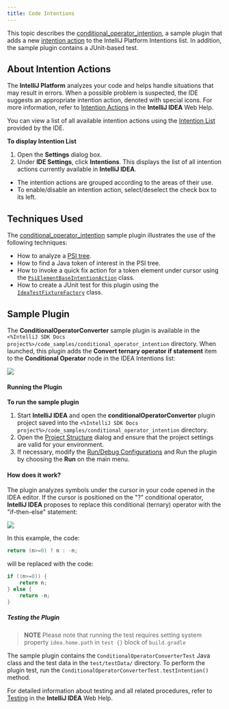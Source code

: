 ```yaml
---
title: Code Intentions
---
```

<!-- Copyright 2000-2020 JetBrains s.r.o. and other contributors. Use of this source code is governed by the Apache 2.0 license that can be found in the LICENSE file. -->

This topic describes the [conditional_operator_intention](https://github.com/JetBrains/intellij-sdk-code-samples/tree/master/conditional_operator_intention), a sample plugin that adds a new [intention action](https://www.jetbrains.com/help/idea/intention-actions.html) to the IntelliJ Platform Intentions list. 
In addition, the sample plugin contains a JUnit-based test.

## About Intention Actions

The **IntelliJ Platform** analyzes your code and helps handle situations that may result in errors. 
When a possible problem is suspected, the IDE suggests an appropriate intention action, denoted with special icons. 
For more information, refer to [Intention Actions](https://www.jetbrains.com/help/idea/intention-actions.html) in the **IntelliJ IDEA** Web Help. 

You can view a list of all available intention actions using the [Intention List](https://www.jetbrains.com/help/idea/intention-actions.html#intention-settings) provided by the IDE.

**To display Intention List**

1. Open the **Settings** dialog box.
2. Under **IDE Settings**, click **Intentions**. This displays the list of all intention actions currently available in **IntelliJ IDEA**.
- The intention actions are grouped according to the areas of their use.  
- To enable/disable an intention action, select/deselect the check box to its left.

## Techniques Used

The [conditional_operator_intention](https://github.com/JetBrains/intellij-sdk-code-samples/tree/master/conditional_operator_intention) sample plugin illustrates the use of the following techniques:

- How to analyze a [PSI tree](/basics/architectural_overview/psi_files.md).
- How to find a Java token of interest in the PSI tree.
- How to invoke a quick fix action for a token element under cursor using the [`PsiElementBaseIntentionAction`](upsource:///platform/lang-api/src/com/intellij/codeInsight/intention/PsiElementBaseIntentionAction.java) class.
- How to create a JUnit test for this plugin using the [`IdeaTestFixtureFactory`](upsource:///platform/testFramework/src/com/intellij/testFramework/fixtures/IdeaTestFixtureFactory.java) class.

## Sample Plugin

The **ConditionalOperatorConverter** sample plugin is available in the `<%IntelliJ SDK Docs project%>/code_samples/conditional_operator_intention` directory. 
When launched, this plugin adds the **Convert ternary operator if statement** item to the **Conditional Operator** node in the IDEA Intentions list:

![](img/IntentionsList.png)

#### Running the Plugin

**To run the sample plugin**

1. Start **IntelliJ IDEA** and open the **conditionalOperatorConvertor** plugin project saved into the `<%IntelliJ SDK Docs project%>/code_samples/conditional_operator_intention` directory.
2. Open the [Project Structure](https://www.jetbrains.com/help/idea/project-structure-dialog.html) dialog and ensure that the project settings are valid for your environment.
3. If necessary, modify the [Run/Debug Configurations](https://www.jetbrains.com/idea/webhelp/run-debug-configuration-plugin.html) and Run the plugin by choosing the **Run** on the main menu.

#### How does it work?

The plugin analyzes symbols under the cursor in your code opened in the IDEA editor. 
If the cursor is positioned on the "?" conditional operator, **IntelliJ IDEA** proposes to replace this conditional (ternary) operator with the "if-then-else" statement:

![](img/TernaryOperator.png)

In this example, the code:

```java
return (n>=0) ? n : -n;
```

will be replaced with the code:

```java
if ((n>=0)) {
    return n;
} else {
    return -n;
}
```

##### Testing the Plugin
> **NOTE** Please note that running the test requires setting system property `idea.home.path` in `test {}` block of `build.gradle`

The sample plugin contains the `ConditionalOperatorConverterTest` Java class and the test data in the `test/testData/` directory. 
To perform the plugin test, run the `ConditionalOperatorConverterTest.testIntention()` method.

For detailed information about testing and all related procedures, refer to [Testing](https://www.jetbrains.com/help/idea/performing-tests.html) in the **IntelliJ IDEA** Web Help.
